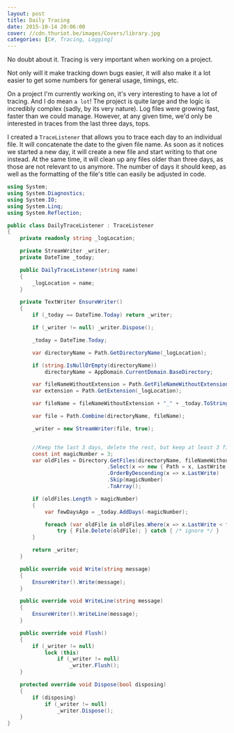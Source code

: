 ```yaml
---
layout: post
title: Daily Tracing
date: 2015-10-14 20:06:00
cover: //cdn.thuriot.be/images/Covers/library.jpg
categories: [C#, Tracing, Logging]
---
```


No doubt about it. Tracing is very important when working on a project.

Not only will it make tracking down bugs easier, it will also make it a lot easier to get some numbers for general usage, timings, etc.

On a project I'm currently working on, it's very interesting to have a lot of tracing. And I do mean `a lot`! The project is quite large and the logic is incredibly complex (sadly, by its very nature). Log files were growing fast, faster than we could manage. However, at any given time, we'd only be interested in traces from the last three days, tops.

I created a `TraceListener` that allows you to trace each day to an individual file. It will concatenate the date to the given file name. As soon as it notices we started a new day, it will create a new file and start writing to that one instead. At the same time, it will clean up any files older than three days, as those are not relevant to us anymore. The number of days it should keep, as well as the formatting of the file's title can easily be adjusted in code.

```csharp
using System;
using System.Diagnostics;
using System.IO;
using System.Linq;
using System.Reflection;

public class DailyTraceListener : TraceListener
{
    private readonly string _logLocation;

    private StreamWriter _writer;
    private DateTime _today;

    public DailyTraceListener(string name)
    {
        _logLocation = name;
    }

    private TextWriter EnsureWriter()
    {
        if (_today == DateTime.Today) return _writer;

        if (_writer != null) _writer.Dispose();

        _today = DateTime.Today;

        var directoryName = Path.GetDirectoryName(_logLocation);

        if (string.IsNullOrEmpty(directoryName))
            directoryName = AppDomain.CurrentDomain.BaseDirectory;

        var fileNameWithoutExtension = Path.GetFileNameWithoutExtension(_logLocation);
        var extension = Path.GetExtension(_logLocation);

        var fileName = fileNameWithoutExtension + "_" + _today.ToString("yyyyMMdd") + extension;

        var file = Path.Combine(directoryName, fileName);

        _writer = new StreamWriter(file, true);


        //Keep the last 3 days, delete the rest, but keep at least 3 files, even if they are older
        const int magicNumber = 3;
        var oldFiles = Directory.GetFiles(directoryName, fileNameWithoutExtension + "*" + extension)
                                .Select(x => new { Path = x, LastWrite = File.GetLastWriteTime(x) })
                                .OrderByDescending(x => x.LastWrite)
                                .Skip(magicNumber)
                                .ToArray();

        if (oldFiles.Length > magicNumber)
        {
            var fewDaysAgo = _today.AddDays(-magicNumber);

            foreach (var oldFile in oldFiles.Where(x => x.LastWrite < fewDaysAgo).Select(x => x.Path))
                try { File.Delete(oldFile); } catch { /* ignore */ }
        }

        return _writer;
    }

    public override void Write(string message)
    {
        EnsureWriter().Write(message);
    }

    public override void WriteLine(string message)
    {
        EnsureWriter().WriteLine(message);
    }

    public override void Flush()
    {
        if (_writer != null)
            lock (this)
                if (_writer != null)
                    _writer.Flush();
    }

    protected override void Dispose(bool disposing)
    {
        if (disposing)
            if (_writer != null)
                _writer.Dispose();
    }
}
```
